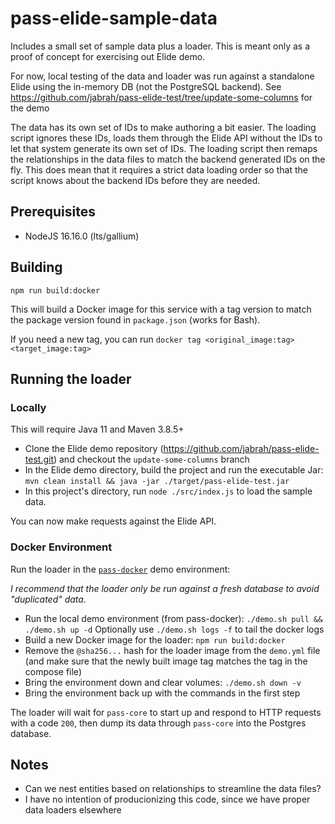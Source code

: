 # pass-elide-sample-data
Includes a small set of sample data plus a loader. This is meant only as a proof of concept for exercising out Elide demo.

For now, local testing of the data and loader was run against a standalone Elide using the in-memory DB (not the PostgreSQL backend). See https://github.com/jabrah/pass-elide-test/tree/update-some-columns for the demo

The data has its own set of IDs to make authoring a bit easier. The loading script ignores these IDs, loads them through the Elide API without the IDs to let that system generate its own set of IDs. The loading script then remaps the relationships in the data files to match the backend generated IDs on the fly. This does mean that it requires a strict data loading order so that the script knows about the backend IDs before they are needed.

## Prerequisites

* NodeJS 16.16.0 (lts/gallium)

## Building

`npm run build:docker`

This will build a Docker image for this service with a tag version to match the package version found in `package.json` (works for Bash).

If you need a new tag, you can run `docker tag <original_image:tag> <target_image:tag>`

## Running the loader

### Locally

This will require Java 11 and Maven 3.8.5+



* Clone the Elide demo repository (https://github.com/jabrah/pass-elide-test.git) and checkout the `update-some-columns` branch
* In the Elide demo directory, build the project and run the executable Jar: `mvn clean install && java -jar ./target/pass-elide-test.jar`
* In this project's directory, run `node ./src/index.js` to load the sample data.

You can now make requests against the Elide API.

### Docker Environment

Run the loader in the [`pass-docker`](https://github.com/eclipse-pass/pass-docker) demo environment:

*I recommend that the loader only be run against a fresh database to avoid "duplicated" data.*

* Run the local demo environment (from pass-docker): `./demo.sh pull && ./demo.sh up -d` Optionally use `./demo.sh logs -f` to tail the docker logs
* Build a new Docker image for the loader: `npm run build:docker`
* Remove the `@sha256...` hash for the loader image from the `demo.yml` file (and make sure that the newly built image tag matches the tag in the compose file)
* Bring the environment down and clear volumes: `./demo.sh down -v`
* Bring the environment back up with the commands in the first step

The loader will wait for `pass-core` to start up and respond to HTTP requests with a code `200`, then dump its data through `pass-core` into the Postgres database.

## Notes

* Can we nest entities based on relationships to streamline the data files?
* I have no intention of producionizing this code, since we have proper data loaders elsewhere
